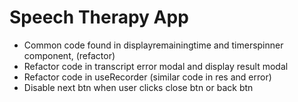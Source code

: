 # Speech Therapy App

- Common code found in displayremainingtime and timerspinner component, (refactor)
- Refactor code in transcript error modal and display result modal 
- Refactor code in useRecorder (similar code in res and error)
- Disable next btn when user clicks close btn or back btn 
